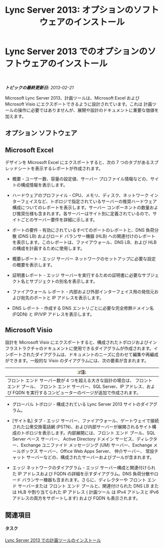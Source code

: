 ﻿---
title: 'Lync Server 2013: オプションのソフトウェアのインストール'
TOCTitle: オプションのソフトウェアのインストール
ms:assetid: b95b3301-fa1e-4b96-9af4-05b43d39db8d
ms:mtpsurl: https://technet.microsoft.com/ja-jp/library/Gg615032(v=OCS.15)
ms:contentKeyID: 52056686
ms.date: 05/19/2016
mtps_version: v=OCS.15
ms.translationtype: HT
---

# Lync Server 2013 でのオプションのソフトウェアのインストール

 

_**トピックの最終更新日:** 2013-02-21_

Microsoft Lync Server 2013、計画ツールは、Microsoft Excel および Microsoft Visio にエクスポートできるように設計されています。これは 計画ツールの操作に必要ではありませんが、展開や設計のドキュメントに重要な価値を加えます。

## オプション ソフトウェア

## Microsoft Excel

デザインを Microsoft Excel にエクスポートすると、次の 7 つのタブがあるスプレッドシートを表示するレポートが作成されます。

  - 概要 - ユーザー数、容量の設定値、サーバー プロファイル情報などの、サイトの構成情報を表示します。

  - ハードウェアのプロファイル - CPU、メモリ、ディスク、ネットワーク インターフェイスなど、トポロジで指定されているサーバーの推奨ハードウェア構成についてのレポートを表示します。サーバー コンポーネントの数量および推奨仕様も含まれます。各サーバーはサイト別に定義されているので、サイトごとのサーバー要件を詳細に示します。

  - ポートの要件 - 有効にされているすべてのポートのレポートと、DNS 負荷分散 (DNS LB) およびロード バランサー機器 (HLB) への関連付けのレポートを表示します。このレポートは、ファイアウォール、DNS LB、および HLB の構成を計画するために使用します。

  - 概要レポート - エッジ サーバー ネットワークのセットアップに必要な設定の概要を表示します。

  - 証明書レポート - エッジ サーバーを実行するための証明書に必要なサブジェクト名とサブジェクトの別名を表示します。

  - ファイアウォール レポート - 内部および外部インターフェイス用の発信元および宛先のポートと IP アドレスを表示します。

  - DNS レポート - 作成する DNS エントリごとに必要な完全修飾ドメイン名 (FQDN) と IP/VIP アドレスを表示します。

## Microsoft Visio

設計を Microsoft Visio にエクスポートすると、構成されたトポロジおよびインフラストラクチャのドキュメントに使用できるダイアグラムが作成されます。インポートされたダイアグラムは、ドキュメントのニーズに合わせて編集や再編成ができます。一般的な Visio のダイアグラムには、次の要素が含まれます。

<table>
<thead>
<tr class="header">
<th><img src="images/Gg412781.note(OCS.15).gif" title="note" alt="note" />注:</th>
</tr>
</thead>
<tbody>
<tr class="odd">
<td>フロント エンド サーバー数が 4 つを超える大きな設計の場合は、 フロント エンド プール、 フロント エンド サーバー、SQL Server、IP アドレス、および FQDN を実行するコンピューターのページが追加で作成されます。</td>
</tr>
</tbody>
</table>


  - グローバル トポロジ - 構成されている Lync Server 2013 サイトのダイアグラム。

  - \[サイト名\] タブ - エッジ サーバー、ファイアウォール、ゲートウェイで接続された公衆交換電話網 (PSTN)、および内部サーバーが展開されるサイト構成のトポロジを表示します。内部展開には、フロント エンド プール、SQL Server ベース サーバー、 Active Directory ドメイン サービス、ディレクター、Exchange ユニファイド メッセージング (UM) サーバー、Exchange メールボックス サーバー、Office Web Apps Server、 仲介サーバー、 常設チャット サーバーなどの、構成されたサーバーおよびプールが含まれます。

  - エッジ ネットワークのダイアグラム - エッジ サーバー構成と関連付けられた IP アドレスおよび FQDN の詳細を示すダイアグラム。DNS 負荷分散やロード バランサー機器も含まれます。さらに、ディレクターや フロント エンド サーバーまたは フロント エンド プールと、関連付けられた DNS LB または HLB や割り当てられた IP アドレス ( 計画ツール は IPv4 アドレスと IPv6 アドレスの両方をサポートします) および FQDN も表示されます。

## 関連項目

#### タスク

[Lync Server 2013 での計画ツールのインストール](lync-server-2013-installing-the-planning-tool.md)

